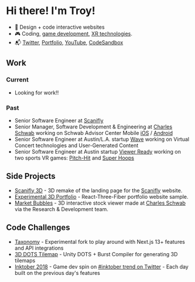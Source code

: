 # Hi there! I'm Troy!

- 📝 Design + code interactive websites
- 🎮 Coding, [game development](https://battlerockgames.com), [XR technologies](https://www.youtube.com/watch?v=IBscEPN4684&list=PLJEpIiwSQXrSlxagHN4Gu1-lGLPwE74IZ).
- 📬 <a target="_blank" href="https://twitter.com/thunderawesome">Twitter</a>, <a href="https://troyjsanders.com">Portfolio</a>, <a href="https://www.youtube.com/channel/UCTZtI2_kC7w8E-O-1pEqmNg">YouTube</a>, <a href="https://codesandbox.io/u/thunderawesome">CodeSandbox</a>

## Work

### Current
- Looking for work!!

### Past
- Senior Software Engineer at [Scanifly](https://scanifly.com)
- Senior Manager, Software Development & Engineering at [Charles Schwab](https://www.schwab.com/) working on Schwab Advisor Center Mobile [iOS](https://apps.apple.com/us/app/schwab-advisor-center-mobile/id534260637) / [Android](https://play.google.com/store/apps/details?id=com.schwab.as.mobile&hl=en_US&gl=US)
- Senior Software Engineer at Austin/L.A. startup [Wave](https://wavexr.com/) working on Virtual Concert technologies and User-Generated Content
- Senior Software Engineer at Austin startup [Viewer Ready](https://viewerready.com/) working on two sports VR games: [Pitch-Hit](https://store.steampowered.com/app/527580/PITCHHIT_ARCADE/) and [Super Hoops](https://viewerready.com/project/super-hoops/)
 
## Side Projects
- <a href="https://codesandbox.io/s/1cvvf1">Scanifly 3D</a> - 3D remake of the landing page for the [Scanifly](https://scanifly.com) website.
- <a href="https://codesandbox.io/s/elastic-wave-rdnm9t">Experimental 3D Portfolio</a> - React-Three-Fiber portfolio website sample.
- <a href="https://codesandbox.io/s/reverent-euler-smr1n3">Market Bubbles</a> - 3D interactive stock viewer made at [Charles Schwab](https://www.schwab.com/) via the Research & Development team.


## Code Challenges
- [Taxonomy](https://github.com/thunderawesome/taxonomy) - Experimental fork to play around with Next.js 13+ features and API integrations
- [3D DOTS Tilemap](https://github.com/thunderawesome/3DTileMapDOTS) - Unity DOTS + Burst Compiler for generating 3D tilemaps
- [Inktober 2018](https://github.com/thunderawesome/inktober) - Game dev spin on [#inktober trend on Twitter](https://twitter.com/hashtag/Inktober) - Each day built on the previous day's features

<!--
**thunderawesome/thunderawesome** is a ✨ _special_ ✨ repository because its `README.md` (this file) appears on your GitHub profile.

Here are some ideas to get you started:

- 🔭 I’m currently working on ...
- 🌱 I’m currently learning ...
- 👯 I’m looking to collaborate on ...
- 🤔 I’m looking for help with ...
- 💬 Ask me about ...
- 📫 How to reach me: ...
- 😄 Pronouns: ...
- ⚡ Fun fact: ...
-->
